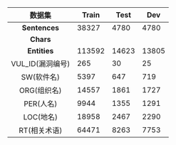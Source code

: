|      数据集      | Train  | Test  | Dev   |
| :--------------: | ------ | ----- | ----- |
|  **Sentences**   | 38327  | 4780  | 4780  |
|    **Chars**     |        |       |       |
|   **Entities**   | 113592 | 14623 | 13805 |
| VUL_ID(漏洞编号) | 265    | 30    | 25    |
|    SW(软件名)    | 5397   | 647   | 719   |
|   ORG(组织名)    | 14557  | 1861  | 1727  |
|    PER(人名)     | 9944   | 1355  | 1291  |
|    LOC(地名)     | 18958  | 2467  | 2290  |
|   RT(相关术语)   | 64471  | 8263  | 7753  |

